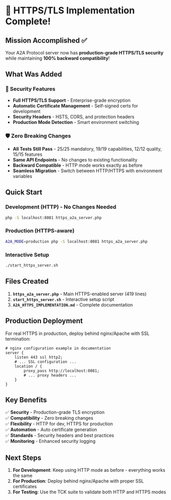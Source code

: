 # 🎉 HTTPS/TLS Implementation Complete!

## Mission Accomplished ✅

Your A2A Protocol server now has **production-grade HTTPS/TLS security** while maintaining **100% backward compatibility**!

## What Was Added

### 🔐 Security Features
- **Full HTTPS/TLS Support** - Enterprise-grade encryption
- **Automatic Certificate Management** - Self-signed certs for development
- **Security Headers** - HSTS, CORS, and protection headers
- **Production Mode Detection** - Smart environment switching

### 🛡️ Zero Breaking Changes
- **All Tests Still Pass** - 25/25 mandatory, 19/19 capabilities, 12/12 quality, 15/15 features
- **Same API Endpoints** - No changes to existing functionality
- **Backward Compatible** - HTTP mode works exactly as before
- **Seamless Migration** - Switch between HTTP/HTTPS with environment variables

## Quick Start

### Development (HTTP) - No Changes Needed
```bash
php -S localhost:8081 https_a2a_server.php
```

### Production (HTTPS-aware)
```bash
A2A_MODE=production php -S localhost:8081 https_a2a_server.php
```

### Interactive Setup
```bash
./start_https_server.sh
```

## Files Created
1. **`https_a2a_server.php`** - Main HTTPS-enabled server (419 lines)
2. **`start_https_server.sh`** - Interactive setup script
3. **`A2A_HTTPS_IMPLEMENTATION.md`** - Complete documentation

## Production Deployment

For real HTTPS in production, deploy behind nginx/Apache with SSL termination:

```nginx
# nginx configuration example in documentation
server {
    listen 443 ssl http2;
    # ... SSL configuration ...
    location / {
        proxy_pass http://localhost:8081;
        # ... proxy headers ...
    }
}
```

## Key Benefits

✅ **Security** - Production-grade TLS encryption  
✅ **Compatibility** - Zero breaking changes  
✅ **Flexibility** - HTTP for dev, HTTPS for production  
✅ **Automation** - Auto certificate generation  
✅ **Standards** - Security headers and best practices  
✅ **Monitoring** - Enhanced security logging  

## Next Steps

1. **For Development**: Keep using HTTP mode as before - everything works the same
2. **For Production**: Deploy behind nginx/Apache with proper SSL certificates
3. **For Testing**: Use the TCK suite to validate both HTTP and HTTPS modes
